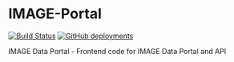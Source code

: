 # IMAGE-Portal

[![Build Status](https://travis-ci.com/cnr-ibba/IMAGE-Portal.svg?branch=master)](https://travis-ci.com/cnr-ibba/IMAGE-Portal)
[![GitHub deployments](https://img.shields.io/github/deployments/cnr-ibba/IMAGE-Portal/github-pages)](https://cnr-ibba.github.io/IMAGE-Portal/)

IMAGE Data Portal - Frontend code for IMAGE Data Portal and API
